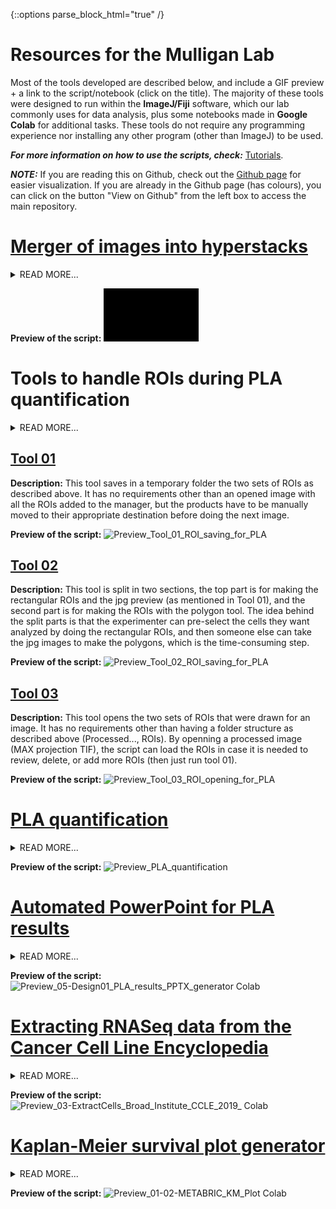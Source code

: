{::options parse_block_html="true" /}
# Resources for the Mulligan Lab

Most of the tools developed are described below, and include a GIF preview + a link to the script/notebook (click on the title). The majority of these tools were designed to run within the **ImageJ/Fiji** software, which our lab commonly uses for data analysis, plus some notebooks made in **Google Colab** for additional tasks. These tools do not require any programming experience nor installing any other program (other than ImageJ) to be used.

***For more information on how to use the scripts, check:*** [Tutorials](https://github.com/EdRey05/Resources_for_Mulligan_Lab/tree/main/Tutorials).

***NOTE:*** If you are reading this on Github, check out the [Github page](https://edrey05.github.io/Resources_for_Mulligan_Lab/) for easier visualization. If you are already in the Github page (has colours), you can click on the button "View on Github" from the left box to access the main repository. 

# [Merger of images into hyperstacks](https://github.com/EdRey05/Resources_for_Mulligan_Lab/blob/main/Tools%20for%20EVOS-M7000%20images/Images_to_Hyperstacks_merger.py)

<details><summary markdown="span">READ MORE...</summary>

**Context:**

The **EVOS M7000** imager takes pictures of a field of view (FOV) at different heights (Z-slices) and in different colours (channel blue, green, red...). However, it does not save the pictures as hyperstacks (a single file containing all slices and colours for each FOV). Instead, the equipment separately saves each slice for each colour, resulting in 5, 20 or more TIF files from the same FOV and in grayscale. We can put the images back together using the ***ImageJ*** software, since we do image analysis with it and it can run macros/scripts in languages including ***Jython*** (Python implementation to run in Java).

**Problems:**
* Opening, stacking and merging into hyperstacks is simple in ***ImageJ***, but not manually feasible for more than a few dozens of images. Some of my experiments had 4-6 thousand TIFs.
* The images are saved with a name that makes complicated to manually identify the ones that go together: ***ExperimentName_Bottom Slide_R_p00_z00_0_A01f00d0.tif***

**Solution:**
* I analyzed and figured out the parts of the image names that indicate which correspond to the same FOV: z00 indicates the slices, A01 indicates the area/location, f00 indicates the FOV, and d0 indicates the colour.
* I made a script using the `os` ***Python*** library to scan all the files of a folder, get the image names and extract the relevant information with string and path operations. Then I applied a special sorting to cluster together all TIFs of the same FOV.
* I automated the merging of TIFs into hyperstacks using the modules `IJ` and `ImagePlus` from the `ij` library. This required logic controls to identify when to stack slices, when to merge all stacks into a composite, and when to save the hyperstack.

</details>
 
  
**Preview of the script:**
![](Tutorials/Preview_Images_to_Hyperstacks_merger.gif)


# Tools to handle ROIs during PLA quantification

<details><summary markdown="span">READ MORE...</summary>

**Context:**
  
In Proximity Ligation Assays (PLA) we quantify the number of red puncta/dots in blue+green+red images, which reflects the interactions of two proteins. We make a region of interest (**ROI**) around individual cells to quantify the interactions per cell, and make a bigger ROI for representative figures or data presentation. In   my PLA experiments, I quantified around 10,000 individual cells using the ImageJ software and generated multiple tools described below to automate the saving and       opening of ROIs.

**Problems:**
* Drawing the ROIs has to be done manually due to the selection criteria of the experimenter, however, saving them is time-consuming and does not require expertise.
* Since the two ROIs refer to the same cell, we need a strategy to keep a name and indexing number for tracking purposes.
* The experimenter should pick the cells of interest and at least draw one set of the ROIs, but can be helped by other people drawing the pre-selected ROIs

**Solution:**
* I implemented a ***Jython*** script using the `Roi` and `RoiManager` modules from the `ij` library to get the content of the ROI manager into a variable I can iterate through. 
* With this variable, I can get any number of pairs of ROIs drawn by the user for each cell but they must be in order: first one with the rectangle tool that will be saved in a "For Presentation" folder, and secondly one with the polygon tool that will be saved in a "For Analysis" folder.
* During the iteration, all the even-numbered ROIs (rectangles) are renamed from 0, 2, 4... to index/2 +1 = 1, 2, 3... and saved as "1_2.roi" in the folder mentioned above. All the odd-numbered ROIs (polygons) are renamed from 1, 3, 5... to (index+1)/2 = 1, 2, 3... and saved as "1_1.roi" in the corresponding folder.
* Additionally, a jpg preview of the cells selected is made (just showing the rectangles) for quick data validation/exploration.

</details>

## [Tool 01](https://github.com/EdRey05/Resources_for_Mulligan_Lab/blob/main/Tools%20for%20PLA%20quantification/Tool_01_ROI_saving_for_PLA.py)
**Description:**
This tool saves in a temporary folder the two sets of ROIs as described above. It has no requirements other than an opened image with all the ROIs added to the manager, but the products have to be manually moved to their appropriate destination before doing the next image.

**Preview of the script:**
![Preview_Tool_01_ROI_saving_for_PLA](https://user-images.githubusercontent.com/62916582/203685126-e7668b9e-dbac-425e-b59c-43440aa1df3a.gif)

## [Tool 02](https://github.com/EdRey05/Resources_for_Mulligan_Lab/blob/main/Tools%20for%20PLA%20quantification/Tool_02_ROI_saving_for_PLA.py)
**Description:**
This tool is split in two sections, the top part is for making the rectangular ROIs and the jpg preview (as mentioned in Tool 01), and the second part is for making the ROIs with the polygon tool. The idea behind the split parts is that the experimenter can pre-select the cells they want analyzed by doing the rectangular ROIs, and then someone else can take the jpg images to make the polygons, which is the time-consuming step.

**Preview of the script:**
![Preview_Tool_02_ROI_saving_for_PLA](https://user-images.githubusercontent.com/62916582/204342846-399fb3aa-db35-4cfe-a2e5-2f550d1314f6.gif)

## [Tool 03](https://github.com/EdRey05/Resources_for_Mulligan_Lab/blob/main/Tools%20for%20PLA%20quantification/Tool_03_ROI_opening_for_PLA.py)
**Description:**
This tool opens the two sets of ROIs that were drawn for an image. It has no requirements other than having a folder structure as described above (Processed..., ROIs). By openning a processed image (MAX projection TIF), the script can load the ROIs in case it is needed to review, delete, or add more ROIs (then just run tool 01).

**Preview of the script:**
![Preview_Tool_03_ROI_opening_for_PLA](https://user-images.githubusercontent.com/62916582/203877499-e528d699-5d2c-4cc5-9dbe-c07cd1293e3f.gif)


# [PLA quantification](https://github.com/EdRey05/Resources_for_Mulligan_Lab/blob/main/Tools%20for%20PLA%20quantification/PLA_quantification.py)

<details><summary markdown="span">READ MORE...</summary>

**Context:**

We quantify the PLA interactions (red dots) in our images using the ***ImageJ*** software and the regions of interest (**ROIs**) generated with the tools described above. For my experiments, I wanted to test two ways of quantifying the objects in my images: **1)** Applying a threshold method from the ***ImageJ*** tools (*Image-   ->Adjust-->Threshold*) or **2)** Using the ***Find Maxima*** tool on ***ImageJ*** (*Process-->Find Maxima*). Both methods are followed by object counting with the     ***Analyze Particles*** tool on ***ImageJ*** (*Analyze-->Analyze Particles*), and I wanted to also measure the area of the cells in case normalization was required (*Analyze-->Measure*).

**Problems:**
* The quantification process is tedious and time-consuming even for a single ROI (I ended up having ~10,000).
* We need to do the one quantification method first, capture the results that are given in a pop-up table, then do the other method (otherwise both get printed in the same table).
* The Measure tool for the area of the cells gives a different pop-up table, so we need to capture the data from there too and combine with the particle count.
* We need to get in one interactive menu all the input parameters needed to run 4 ***ImageJ*** tools which have their own interactive menu.
* We not only want numbers as outputs, but also, some images of the cells quantified and the objects counted so we can assess quality of the results and track any possible issues.

**Solution:**
* I implemented a ***Jython*** script using similar modules from the `ij` library as the tools to handle ROIs (see above), additionally, I implemented the module `ResultsTable` which was very important to handle the pop-up windows with the results.
* I made an interactive menu with the essential input parameters from all 4 tools used.
* The script gives a single .csv file with all the results combined in a table, and also saves .jpg images showing how the cells look and how the object detection worked (particles counted are couloured, black pixels were not counted).
* Opening the ROIs for an image, cropping them, doing the measurements and saving the results gets very fast using the script compared to manual clicking.

</details>
 
  
**Preview of the script:**
![Preview_PLA_quantification](https://user-images.githubusercontent.com/62916582/204093397-3830acbe-80a2-4660-9b64-f3a0445ae6d0.gif)


# [Automated PowerPoint for PLA results](https://github.com/EdRey05/Resources_for_Mulligan_Lab/blob/main/Tools%20for%20students/Eduardo%20Reyes/05-Design01_PLA_results_PPTX_generator%5BColab%5D.ipynb)

<details><summary markdown="span">READ MORE...</summary>

**Context:**

Once I've used the script shown above to quantify the Proximity Ligation Assay (**PLA**) puncta, I wanted to put the cropped images and results into a PowerPoint presentation to visualize easily and quickly the 100-500 cells I quantified per condition (total ~10,000). I also wanted to have two presentations with both quantification methods tested (see script above) to determine which was more appropriate for my experiments.

**Problems:**
* Manually copying, pasting, resizing, arranging and labeling all the images is incredibly time consuming and error-prone.
* ***ImageJ*** is not fully compatible with **Python** 3 and has its own version of it, so I can't install more libraries and things like `Pandas` and `Numpy` do not work there.

**Solution:**
* I found the package/library `python-pptx` which has been recently developed (functionalities limited but expanding) and allows for the creation of PowerPoint presentations from **Python** code.
* I dove in the documentation and was able to write a function to generate slides that look like this ***(open [the notebook](https://github.com/EdRey05/Resources_for_Mulligan_Lab/blob/main/Tools%20for%20students/Eduardo%20Reyes/05-Design01_PLA_results_PPTX_generator%5BColab%5D.ipynb) to read more details about my design parameters!!!)***:
![Slide_design](https://user-images.githubusercontent.com/62916582/204416858-70e0a772-ce0c-460a-a0b9-d3e6fddbd753.jpg)
* I passed to this function all my images and the quantification results so I can back-track cells with ROIs and their respective counts of dots.
* I set up a fully functional notebook on **Google Colab** for easy sharing with other lab members who don't need programming experience or install anything to use it. Also, it runs fast on that server (less than 5min to make ~100 slides with ~700 cells). 

</details>
 
  
**Preview of the script:**
![Preview_05-Design01_PLA_results_PPTX_generator Colab](https://user-images.githubusercontent.com/62916582/204415085-cc39bb7c-904e-487c-a16d-0d894c1e3249.gif)


# [Extracting RNASeq data from the Cancer Cell Line Encyclopedia](https://github.com/EdRey05/Resources_for_Mulligan_Lab/blob/main/Tools%20for%20students/Eduardo%20Reyes/03-ExtractCells_Broad_Institute_CCLE_2019_%5BColab%5D.ipynb)

<details><summary markdown="span">READ MORE...</summary>

**Context:**

The **Broad Institute** and **Novartis** published in 2019 huge datasets resulting from a collaboration to make available distinct measurements (RNA, metabolites, mutations, etc.) of a panel of over 1500 human cancer cell lines. In our lab, (Mulligan) we have multiple cancer cell lines for which we wanted to get the RNASeq data to do some exploratory studies looking for insights on the expression levels of specific proteins. The data can be found either in [cBioPortal for Cancer Genomics](https://www.cbioportal.org/) or directly from the [CCLE](https://sites.broadinstitute.org/ccle/) website.

**Problems:**
* The dataset useful to our needs is huge, containing thousands of rows by thousands of columns. We want to retrieve a few columns since we have less than 50 cancer cell lines in our lab.
* For few other applications, we may want to search for cell lines we don't have (or explore what's available), so we need to keep the original dataset.

**Solution:**
* I set up a **Google** account for our lab, which I used to upload the files for RNASeq (.txt files, ~500 mb each) to **Google Drive**.
* I made a short tool in **Google Colab**, which connects to the lab drive and retrieves the files to avoid having to download and upload 1gb frequently.
* I used `pandas` dataframe operations and user inputs to make a search tool, and extract only the required columns (all genes/rows) into a .csv file.
* **Note:** The notebook requires specific folder structure and files to run ([see notebook](https://github.com/EdRey05/Resources_for_Mulligan_Lab/blob/main/Tools%20for%20students/Eduardo%20Reyes/03-ExtractCells_Broad_Institute_CCLE_2019_%5BColab%5D.ipynb)). Users not logged into the lab account may need to edit the directories and get the files to replicate the preview/tutorial. 

</details>
 
  
**Preview of the script:**
![Preview_03-ExtractCells_Broad_Institute_CCLE_2019_ Colab](https://user-images.githubusercontent.com/62916582/204422004-47fe5726-d92d-4193-bc6a-ea30b3a93cc1.gif)


# [Kaplan-Meier survival plot generator](https://github.com/EdRey05/Resources_for_Mulligan_Lab/blob/main/Tools%20for%20students/Eduardo%20Reyes/01-METABRIC_KM_Plot_First_Batch_%5BColab%5D.ipynb)

<details><summary markdown="span">READ MORE...</summary>

**Context:**

A short project looking at breast cancer data available in the [cBioPortal for Cancer Genomics](https://www.cbioportal.org/) server was carried out. The study used the [METABRIC](https://www.cbioportal.org/study/summary?id=brca_metabric) dataset published in Nature journals (2012 and 2016) which has just over 2500 tumour samples. The aim of the project was to evaluate survival of patients through **Kaplan-Meier (KM)** plots and correlate them with expression levels of pairs of proteins (the **RET** receptor + ~50 hints we got from ***synthetic lethality*** assays). Our hypothesis was that the survival of a patient should increase when RET and any other of the hints were expressed at low levels in the patient, partially mimicking the concept of synthetic lethality (less expression of the pair of proteins --> tumour cells die or not proliferate as much --> the patient lives longer).

**Problems:**
* We have huge datasets for clinical and RNASeq data in .txt files which we need to clean, merge and filter.
* We want to make **KM** plots for subsets of patients based on expression levels: Low RET + Low other, Low RET + High other, High RET + Low other, and High RET + High other (4 survival curves plotted together per pair of RET + other protein).

**Solution:**
* I set up a **Google** account for our lab, which I used to upload the files for clinical and RNASeq data (.txt files, ~500 mb each) to **Google Drive**.
* I made two notebooks in **Google Colab**, which connect to the lab drive and retrieves the files to avoid having to download and upload 1gb frequently.
* I generated a [first batch](https://github.com/EdRey05/Resources_for_Mulligan_Lab/blob/main/Tools%20for%20students/Eduardo%20Reyes/01-METABRIC_KM_Plot_First_Batch_%5BColab%5D.ipynb) and a [second batch](https://github.com/EdRey05/Resources_for_Mulligan_Lab/blob/main/Tools%20for%20students/Eduardo%20Reyes/02-METABRIC_KM_Plot_Second_Batch_%5BColab%5D.ipynb) of **KM** plots using the `KaplanMeierFitter` module from the `lifelines` library, also retrieving key data like time to 50% survival for all subgroups.
* I used diverse data cleaning and filtering steps (see notebooks) to make the intended subgroups and combine the clinical and RNASeq data. 
* From all the pairs we evaluated, most showed no significant differences between subgroups, however, we got a small group of very interesting findings that match our hypothesis and will be followed up in other projects. This is an example of the RET-SPEG very promising **KM** plot:
![RET-SPEG](https://user-images.githubusercontent.com/62916582/204429130-1c836469-198b-4d8a-bc2c-67b8de0faaff.png)

</details>
 
  
**Preview of the script:**
![Preview_01-02-METABRIC_KM_Plot Colab](https://user-images.githubusercontent.com/62916582/204424020-bae3613c-bf10-4a3b-9d50-beaf50ca8eee.gif)
